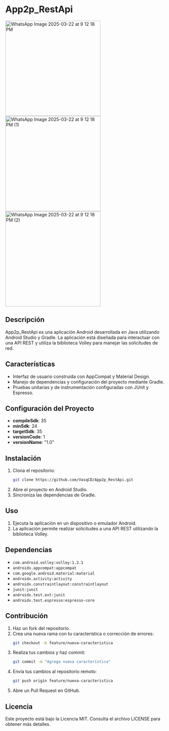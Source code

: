 # App2p_RestApi
<img src="https://github.com/user-attachments/assets/d39313b9-b742-4ee0-9503-e1d30eb103c1" width="300" alt="WhatsApp Image 2025-03-22 at 9 12 18 PM">

<img src="https://github.com/user-attachments/assets/e16ba704-f399-43a7-8ea3-5e30a2cfcc84" width="300" alt="WhatsApp Image 2025-03-22 at 9 12 18 PM (1)">

<img src="https://github.com/user-attachments/assets/6467c846-8fec-43ab-9806-79f059dcb70a" width="300" alt="WhatsApp Image 2025-03-22 at 9 12 18 PM (2)">

## Descripción
App2p_RestApi es una aplicación Android desarrollada en Java utilizando Android Studio y Gradle. La aplicación está diseñada para interactuar con una API REST y utiliza la biblioteca Volley para manejar las solicitudes de red.

## Características
- Interfaz de usuario construida con AppCompat y Material Design.
- Manejo de dependencias y configuración del proyecto mediante Gradle.
- Pruebas unitarias y de instrumentación configuradas con JUnit y Espresso.

## Configuración del Proyecto
- **compileSdk**: 35
- **minSdk**: 24
- **targetSdk**: 35
- **versionCode**: 1
- **versionName**: "1.0"

## Instalación
1. Clona el repositorio:
   ```bash
   git clone https://github.com/VasqCD/App2p_RestApi.git
   ```
2. Abre el proyecto en Android Studio.
3. Sincroniza las dependencias de Gradle.

## Uso
1. Ejecuta la aplicación en un dispositivo o emulador Android.
2. La aplicación permite realizar solicitudes a una API REST utilizando la biblioteca Volley.

## Dependencias
- `com.android.volley:volley:1.2.1`
- `androidx.appcompat:appcompat`
- `com.google.android.material:material`
- `androidx.activity:activity`
- `androidx.constraintlayout:constraintlayout`
- `junit:junit`
- `androidx.test.ext:junit`
- `androidx.test.espresso:espresso-core`

## Contribución
1. Haz un fork del repositorio.
2. Crea una nueva rama con tu característica o corrección de errores:
   ```bash
   git checkout -b feature/nueva-caracteristica
   ```
3. Realiza tus cambios y haz commit:
   ```bash
   git commit -m "Agrega nueva característica"
   ```
4. Envía tus cambios al repositorio remoto:
   ```bash
   git push origin feature/nueva-caracteristica
   ```
5. Abre un Pull Request en GitHub.

## Licencia
Este proyecto está bajo la Licencia MIT. Consulta el archivo LICENSE para obtener más detalles.
```
